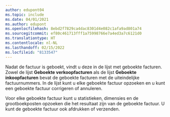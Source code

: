 ```yaml
---
author: edupont04
ms.topic: include
ms.date: 04/01/2021
ms.author: edupont
ms.openlocfilehash: 8ebd2f7829ca4dac8301d4e082c1afa9ad801a74
ms.sourcegitcommit: ef80c461713fff1a75998766e7a4ed3a7c6121d0
ms.translationtype: HT
ms.contentlocale: nl-NL
ms.lasthandoff: 02/15/2022
ms.locfileid: "8133547"
---
```

Nadat de factuur is geboekt, vindt u deze in de lijst met geboekte facturen. Zowel de lijst **Geboekte verkoopfacturen** als de lijst **Geboekte inkoopfacturen** bevat de geboekte facturen met de uiteindelijke factuurnummers. In de lijst kunt u elke geboekte factuur opzoeken en u kunt een geboekte factuur corrigeren of annuleren.  

Voor elke geboekte factuur kunt u statistieken, dimensies en de grootboekposten opzoeken die het resultaat zijn van de geboekte factuur. U kunt de geboekte factuur ook afdrukken of verzenden.  
